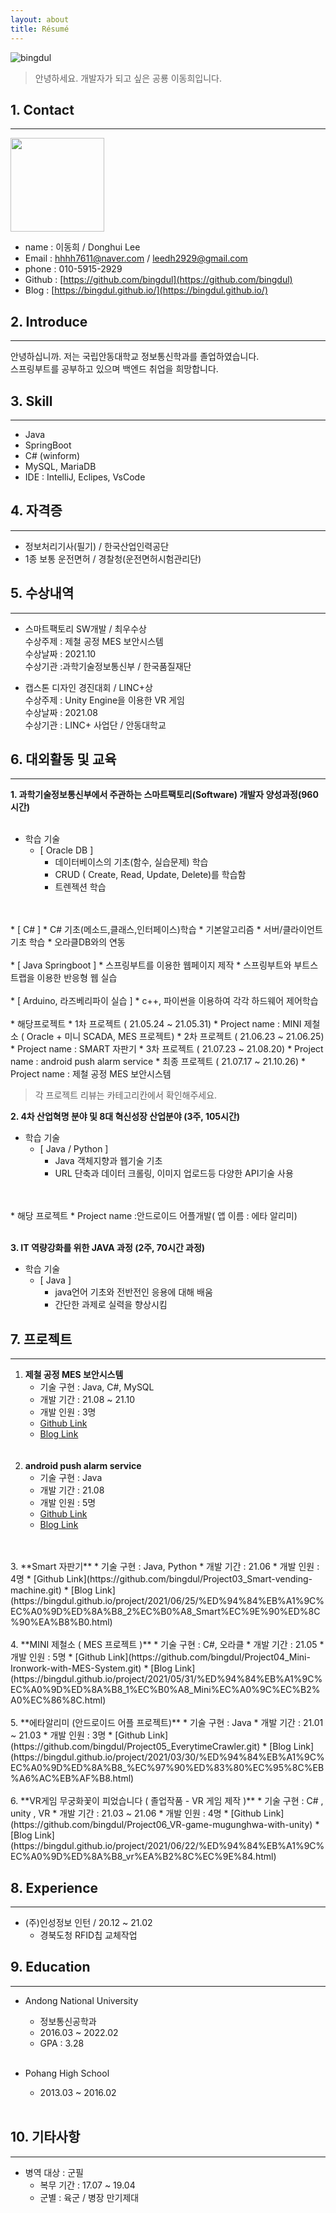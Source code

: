 ```yaml
---
layout: about
title: Résumé
---
```


![bingdul](/assets/images/banners/bingdul.jpg)  
>안녕하세요. 개발자가 되고 싶은 공룡 이동희입니다.

## 1. Contact

---

<b><img src="/assets/images/banners/증명사진.jpg" width="150"></b>  


* name : 이동희 / Donghui Lee
* Email : hhhh7611@naver.com  / leedh2929@gmail.com
* phone : 010-5915-2929
* Github : [https://github.com/bingdul](https://github.com/bingdul)
* Blog : [https://bingdul.github.io/](https://bingdul.github.io/)

## 2. Introduce

---
안녕하십니까. 저는 국립안동대학교 정보통신학과를 졸업하였습니다.  
스프링부트를 공부하고 있으며  백엔드 취업을 희망합니다.

## 3. Skill

---

* Java
* SpringBoot
* C# (winform)
* MySQL, MariaDB
* IDE : IntelliJ, Eclipes, VsCode

## 4. 자격증

---

* 정보처리기사(필기) / 한국산업인력공단
* 1종 보통 운전면허 / 경찰청(운전면허시험관리단)  
  
## 5. 수상내역

---

* 스마트팩토리 SW개발 / 최우수상  
  수상주제 : 제철 공정 MES 보안시스템  
  수상날짜 : 2021.10  
  수상기관 :과학기술정보통신부 / 한국품질재단  

* 캡스톤 디자인 경진대회 / LINC+상  
  수상주제 : Unity Engine을 이용한 VR 게임  
  수상날짜 : 2021.08  
  수상기관 : LINC+ 사업단 / 안동대학교  

## 6. 대외활동 및 교육

---

**1. 과학기술정보통신부에서 주관하는 스마트팩토리(Software) 개발자 양성과정(960시간)**
   <br>
   <br>
   * 학습 기술
     * [ Oracle DB ]
       * 데이터베이스의 기초(함수, 실습문제) 학습
       * CRUD ( Create, Read, Update, Delete)를 학습함 
       * 트렌젝션 학습
  <br>
  <br>
     * [ C# ]
       * C# 기초(메소드,클래스,인터페이스)학습
       * 기본알고리즘
       * 서버/클라이언트 기초 학습
       * 오라클DB와의 연동
  <br>
  <br>
     * [ Java Springboot ]
       * 스프링부트를 이용한 웹페이지 제작  
       * 스프링부트와 부트스트랩을 이용한 반응형 웹 실습
  <br>
  <br>
     * [ Arduino, 라즈베리파이 실습 ]
       * c++, 파이썬을 이용하여 각각 하드웨어 제어학습
  <br>
  <br> 
    * 해당프로젝트
      * 1차 프로젝트 ( 21.05.24 ~ 21.05.31)
        * Project name : MINI 제철소 ( Oracle + 미니 SCADA, MES 프로젝트)
      * 2차 프로젝트 ( 21.06.23 ~ 21.06.25)
        * Project name : SMART 자판기
      * 3차 프로젝트 ( 21.07.23 ~ 21.08.20)
        * Project name : android push alarm service
      * 최종 프로젝트 ( 21.07.17 ~ 21.10.26)
        * Project name : 제철 공정 MES 보안시스템  

>각 프로젝트 리뷰는 카테고리칸에서 확인해주세요.

**2.  4차 산업혁명 분야 및 8대 혁신성장 산업분야 (3주, 105시간)**  
  * 학습 기술
    * [ Java / Python ]
      * Java 객체지향과 웹기술 기초
      * URL 단축과 데이터 크롤링, 이미지 업로드등 다양한 API기술 사용
  <br>
  <br> 
  * 해당 프로젝트
    * Project name :안드로이드 어플개발( 앱 이름 : 에타 알리미)
  <br>
  <br>   
  
  **3. IT 역량강화를 위한 JAVA 과정 (2주, 70시간 과정)** 
  * 학습 기술
    * [ Java ]
      * java언어 기초와 전반전인 응용에 대해 배움
      * 간단한 과제로 실력을 향상시킴


## 7. 프로젝트

---

1. **제철 공정 MES 보안시스템**
    * 기술 구현 : Java, C#, MySQL
    * 개발 기간 : 21.08 ~ 21.10
    * 개발 인원 : 3명
    * [Github Link](https://github.com/bingdul/Project01_MES-security-System.git)
    * [Blog Link](https://bingdul.github.io/project/2021/10/30/%ED%94%84%EB%A1%9C%EC%A0%9D%ED%8A%B8_%EC%B5%9C%EC%A2%85_%EC%A0%9C%EC%B2%A0%EA%B3%B5%EC%A0%95%EB%B3%B4%EC%95%88.html)
   <br>
   <br>
2. **android push alarm service**
    * 기술 구현 : Java
    * 개발 기간 : 21.08
    * 개발 인원 : 5명
    * [Github Link](https://github.com/bingdul/Project02_android-push-alarm-service.git)
    * [Blog Link](https://bingdul.github.io/project/2021/08/29/%ED%94%84%EB%A1%9C%EC%A0%9D%ED%8A%B8_3%EC%B0%A8_%EC%95%88%EB%93%9C%EB%A1%9C%EC%9D%B4%EB%93%9C%ED%91%B8%EC%8B%9C%EC%95%8C%EB%9E%8C%EC%84%9C%EB%B9%84%EC%8A%A4.html)
  <br>
  <br>
3. **Smart 자판기**  
   * 기술 구현 : Java, Python
   * 개발 기간 : 21.06
   * 개발 인원 : 4명
   * [Github Link](https://github.com/bingdul/Project03_Smart-vending-machine.git)
   * [Blog Link](https://bingdul.github.io/project/2021/06/25/%ED%94%84%EB%A1%9C%EC%A0%9D%ED%8A%B8_2%EC%B0%A8_Smart%EC%9E%90%ED%8C%90%EA%B8%B0.html)
  <br>
  <br>
4. **MINI 제철소 ( MES 프로젝트 )**
   * 기술 구현 : C#, 오라클
   * 개발 기간 : 21.05
   * 개발 인원 : 5명
   * [Github Link](https://github.com/bingdul/Project04_Mini-Ironwork-with-MES-System.git)
   * [Blog Link](https://bingdul.github.io/project/2021/05/31/%ED%94%84%EB%A1%9C%EC%A0%9D%ED%8A%B8_1%EC%B0%A8_Mini%EC%A0%9C%EC%B2%A0%EC%86%8C.html)
  <br>
  <br>
5. **에타알리미 (안드로이드 어플 프로젝트)**
   * 기술 구현 : Java
   * 개발 기간 : 21.01 ~ 21.03
   * 개발 인원 : 3명
   * [Github Link](https://github.com/bingdul/Project05_EverytimeCrawler.git)
   * [Blog Link](https://bingdul.github.io/project/2021/03/30/%ED%94%84%EB%A1%9C%EC%A0%9D%ED%8A%B8_%EC%97%90%ED%83%80%EC%95%8C%EB%A6%AC%EB%AF%B8.html)
  <br>
  <br>
6. **VR게임 무궁화꽃이 피었습니다 ( 졸업작품 - VR 게임 제작 )**
   * 기술 구현 : C# , unity , VR
   * 개발 기간 : 21.03 ~ 21.06
   * 개발 인원 : 4명
   * [Github Link](https://github.com/bingdul/Project06_VR-game-mugunghwa-with-unity)
   * [Blog Link](https://bingdul.github.io/project/2021/06/22/%ED%94%84%EB%A1%9C%EC%A0%9D%ED%8A%B8_vr%EA%B2%8C%EC%9E%84.html)

## 8. Experience

---

* (주)인성정보 인턴 / 20.12 ~ 21.02
  * 경북도청 RFID칩 교체작업
  
## 9. Education

---

* Andong National University
  * 정보통신공학과
  * 2016.03 ~ 2022.02
  * GPA : 3.28  
  
  <br>
* Pohang High School
  * 2013.03 ~ 2016.02
  
  <br>

## 10. 기타사항

---

* 병역 대상 : 군필
  * 복무 기간 : 17.07 ~ 19.04
  * 군별 : 육군 / 병장 만기제대